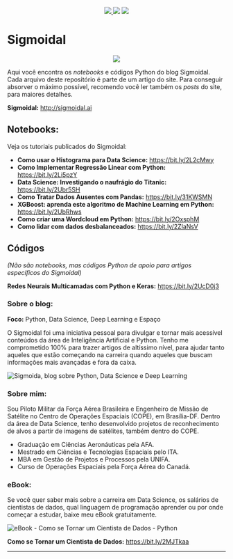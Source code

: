<p align="center">
    <a href="http://sigmoidal.ai" alt="Contributors">
        <img src="https://img.shields.io/badge/sigmoidal-ai-yellow" />
    </a>
    <img src="https://shutr.bz/31w55oY">
    <a href="https://github.com/carlosfab/sigmoidal_ai/issues"><img src="https://img.shields.io/badge/contributions-welcome-brightgreen.svg?style=flat"></a>
</p>

# Sigmoidal


<p align="center">
  <img src="/img/github_cover.png" >
</p>

Aqui você encontra os *notebooks* e códigos Python do blog Sigmoidal. Cada arquivo deste repositório é parte de um artigo do site. Para conseguir absorver o máximo possível, recomendo você ler também os *posts* do site, para maiores detalhes.

**Sigmoidal:** http://sigmoidal.ai

## Notebooks:
Veja os tutoriais publicados do Sigmoidal:

* **Como usar o Histograma para Data Science:** https://bit.ly/2L2cMwy
* **Como Implementar Regressão Linear com Python:** https://bit.ly/2Li5pzY
* **Data Science: Investigando o naufrágio do Titanic:** https://bit.ly/2Ubr5SH
* **Como Tratar Dados Ausentes com Pandas:** https://bit.ly/31KWSMN
* **XGBoost: aprenda este algoritmo de Machine Learning em Python:** https://bit.ly/2UbRhws
* **Como criar uma Wordcloud em Python:** https://bit.ly/2OxsphM
* **Como lidar com dados desbalanceados:** https://bit.ly/2ZlaNsV

## Códigos
*(Não são notebooks, mas códigos Python de apoio para artigos específicos do Sigmoidal)*

**Redes Neurais Multicamadas com Python e Keras:** https://bit.ly/2UcD0j3

### Sobre o blog:

**Foco:** Python, Data Science, Deep Learning e Espaço

O Sigmoidal foi uma iniciativa pessoal para divulgar e tornar mais acessível conteúdos da área de Inteligência Artificial e Python. Tenho me comprometido 100% para trazer artigos de altíssimo nível, para ajudar tanto aqueles que estão começando na carreira quando aqueles que buscam informações mais avançadas e fora da caixa.

![Sigmoida, blog sobre Python, Data Science e Deep Learning](img/index.png)

### Sobre mim:

Sou Piloto Militar da Força Aérea Brasileira e Engenheiro de Missão de Satélite no Centro de Operações Espaciais (COPE), em Brasília-DF. Dentro da área de Data Science, tenho desenvolvido projetos de reconhecimento de alvos a partir de imagens de satélites, também dentro do COPE.

* Graduação em Ciências Aeronáuticas pela AFA.
* Mestrado em Ciências e Tecnologias Espaciais pelo ITA.
* MBA em Gestão de Projetos e Processos pela UNIFA.
* Curso de Operações Espaciais pela Força Aérea do Canadá.

### eBook:
Se você quer saber mais sobre a carreira em Data Science, os salários de cientistas de dados, qual linguagem de programação aprender ou por onde começar a estudar, baixe meu eBook gratuitamente. 

![eBook - Como se Tornar um Cientista de Dados - Python](img/ebook_ds.png)

**Como se Tornar um Cientista de Dados:** https://bit.ly/2MJTkaa

---




